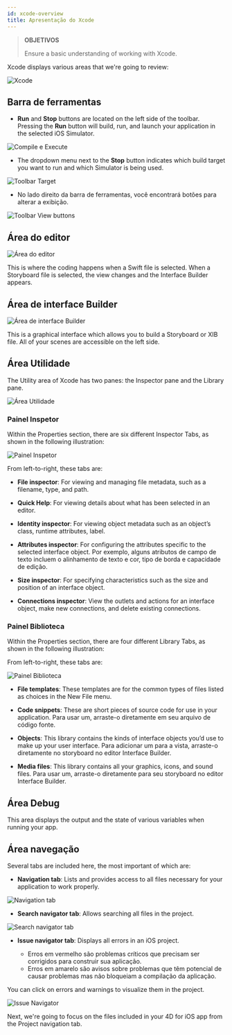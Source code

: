 ```yaml
---
id: xcode-overview
title: Apresentação do Xcode
---
```


> **OBJETIVOS**
> 
> Ensure a basic understanding of working with Xcode.

Xcode displays various areas that we're going to review:

![Xcode](assets/en/customize-with-xcode/Discover-Xcode-4D-for-iOS.png)

## Barra de ferramentas

* **Run** and **Stop** buttons are located on the left side of the toolbar. Pressing the **Run** button will build, run, and launch your application in the selected iOS Simulator.

![Compile e Execute](assets/en/customize-with-xcode/Toolbar-Build-and-Run-Xcode-4D-for-iOS.png)

* The dropdown menu next to the **Stop** button indicates which build target you want to run and which Simulator is being used.

![Toolbar Target](assets/en/customize-with-xcode/Toolbar-Target-simulator-Xcode-4D-for-iOS.png)

* No lado direito da barra de ferramentas, você encontrará botões para alterar a exibição.

![Toolbar View buttons](assets/en/customize-with-xcode/Toolbar-View-buttons-Xcode-4D-for-iOS.png)

## Área do editor

![Área do editor](assets/en/customize-with-xcode/Editor-Xcode-4D-for-iOS.png)

This is where the coding happens when a Swift file is selected. When a Storyboard file is selected, the view changes and the Interface Builder appears.

## Área de interface Builder

![Área de interface Builder](assets/en/customize-with-xcode/Interface-Builder-Xcode-4D-for-iOS.png)

This is a graphical interface which allows you to build a Storyboard or XIB file. All of your scenes are accessible on the left side.

## Área Utilidade

The Utility area of Xcode has two panes: the Inspector pane and the Library pane.

![Área Utilidade](assets/en/customize-with-xcode/Utility-Xcode-4D-for-iOS.png)

### Painel Inspetor

Within the Properties section, there are six different Inspector Tabs, as shown in the following illustration:

![Painel Inspetor](assets/en/customize-with-xcode/Xcode-Inspector-pane.png)

From left-to-right, these tabs are:

* **File inspector**: For viewing and managing file metadata, such as a filename, type, and path.

* **Quick Help**: For viewing details about what has been selected in an editor.

* **Identity inspector**: For viewing object metadata such as an object’s class, runtime attributes, label.

* **Attributes inspector**: For configuring the attributes specific to the selected interface object. Por exemplo, alguns atributos de campo de texto incluem o alinhamento de texto e cor, tipo de borda e capacidade de edição.

* **Size inspector**: For specifying characteristics such as the size and position of an interface object.

* **Connections inspector**: View the outlets and actions for an interface object, make new connections, and delete existing connections.

### Painel Biblioteca

Within the Properties section, there are four different Library Tabs, as shown in the following illustration:

From left-to-right, these tabs are:

![Painel Biblioteca](assets/en/customize-with-xcode/Xcode-Library-pane.png)

* **File templates**: These templates are for the common types of files listed as choices in the New File menu.

* **Code snippets**: These are short pieces of source code for use in your application. Para usar um, arraste-o diretamente em seu arquivo de código fonte.

* **Objects**: This library contains the kinds of interface objects you’d use to make up your user interface. Para adicionar um para a vista, arraste-o diretamente no storyboard no editor Interface Builder.

* **Media files**: This library contains all your graphics, icons, and sound files. Para usar um, arraste-o diretamente para seu storyboard no editor Interface Builder.

## Área Debug

This area displays the output and the state of various variables when running your app.

## Área navegação

Several tabs are included here, the most important of which are:

* **Navigation tab**: Lists and provides access to all files necessary for your application to work properly.

![Navigation tab](assets/en/customize-with-xcode/Project-Navigation-Editor-Xcode-4D-for-iOS.png)

* **Search navigator tab**: Allows searching all files in the project.

![Search navigator tab](assets/en/customize-with-xcode/Search-Navigator-Xcode-4D-for-iOS.png)

* **Issue navigator tab**: Displays all errors in an iOS project.

    - Erros em vermelho são problemas críticos que precisam ser corrigidos para construir sua aplicação.
    - Erros em amarelo são avisos sobre problemas que têm potencial de causar problemas mas não bloqueiam a compilação da aplicação.

You can click on errors and warnings to visualize them in the project.

![Issue Navigator](assets/en/customize-with-xcode/Issue-Navigator-Xcode-4D-for-iOS.png)

Next, we're going to focus on the files included in your 4D for iOS app from the Project navigation tab.
